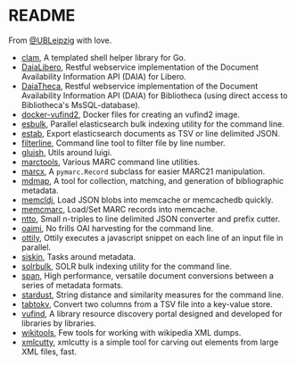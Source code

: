 README
======

From [@UBLeipzig](https://www.ub.uni-leipzig.de) with love.

* [clam](https://github.com/miku/clam), A templated shell helper library for Go.
* [DaiaLibero](https://github.com/finc/DaiaLibero), Restful webservice implementation of the Document Availability Information API (DAIA) for Libero.
* [DaiaTheca](https://github.com/finc/DaiaTheca), Restful webservice implementation of the Document Availability Information API (DAIA) for Bibliotheca (using direct access to Bibliotheca's MsSQL-database).
* [docker-vufind2](https://github.com/finc/docker-vufind2), Docker files for creating an vufind2 image.
* [esbulk](https://github.com/miku/esbulk), Parallel elasticsearch bulk indexing utility for the command line.
* [estab](https://github.com/miku/estab), Export elasticsearch documents as TSV or line delimited JSON.
* [filterline](https://github.com/miku/filterline), Command line tool to filter file by line number.
* [gluish](https://github.com/miku/gluish), Utils around luigi.
* [marctools](https://github.com/ubleipzig/marctools), Various MARC command line utilities.
* [marcx](https://github.com/ubleipzig/marcx), A `pymarc.Record` subclass for easier MARC21 manipulation.
* [mdmap](https://github.com/ubleipzig/mdmap), A tool for collection, matching, and generation of bibliographic metadata.
* [memcldj](https://github.com/miku/memcldj), Load JSON blobs into memcache or memcachedb quickly.
* [memcmarc](https://github.com/miku/memcmarc), Load/Set MARC records into memcache.
* [ntto](https://github.com/miku/ntto), Small n-triples to line delimited JSON converter and prefix cutter.
* [oaimi](https://github.com/miku/oaimi), No frills OAI harvesting for the command line.
* [ottily](https://github.com/miku/ottily), Ottily executes a javascript snippet on each line of an input file in parallel.
* [siskin](https://github.com/miku/siskin), Tasks around metadata.
* [solrbulk](https://github.com/miku/solrbulk), SOLR bulk indexing utility for the command line.
* [span](https://github.com/miku/span), High performance, versatile document conversions between a series of metadata formats.
* [stardust](https://github.com/miku/stardust), String distance and similarity measures for the command line.
* [tabtokv](https://github.com/miku/tabtokv), Convert two columns from a TSV file into a key-value store.
* [vufind](https://github.com/finc/vufind), A library resource discovery portal designed and developed for libraries by libraries.
* [wikitools](https://github.com/miku/wikitools), Few tools for working with wikipedia XML dumps.
* [xmlcutty](https://github.com/miku/xmlcutty), xmlcutty is a simple tool for carving out elements from large XML files, fast.
